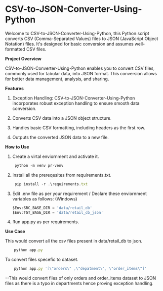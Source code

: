 # CSV-to-JSON-Converter-Using-Python

Welcome to CSV-to-JSON-Converter-Using-Python, this Python script converts CSV (Comma-Separated Values) files to JSON (JavaScript Object Notation) files. It's designed for basic conversion and assumes well-formatted CSV files.

**Project Overview**

CSV-to-JSON-Converter-Using-Python enables you to convert CSV files, commonly used for tabular data, into JSON format. This conversion allows for better data management, analysis, and sharing.

**Features**

1. Exception Handling: CSV-to-JSON-Converter-Using-Python incorporates robust exception handling to ensure smooth data conversion.

2. Converts CSV data into a JSON object structure.

3. Handles basic CSV formatting, including headers as the first row.

4. Outputs the converted JSON data to a new file.

**How to Use** 

1. Create a virtal enviornment and activate it.
   ```js
    python -m venv pr-venv
    ```

2. Install all the prereqesites from requirements.txt.
   ```js
    pip install -r .\requirements.txt
    ```

3. Edit .env file as per your requirement / Declare these enviornment variables as follows:
    (Windows)
    ```js
    $Env:SRC_BASE_DIR = 'data/retail_db'
    $Env:TGT_BASE_DIR = 'data/retail_db_json'
    ```
4. Run app.py as per requirements.

**Use Case**

This would convert all the csv files present in data/retail_db to json.
```js
    python app.py
```

To convert files specefic to dataset.
```js
    python app.py '[\"orders\" ,\"depatment\", \"order_items\"]'
```
--This would convert files of only orders and order_items dataset to JSON files as there is a typo in departments hence proving exception handling.